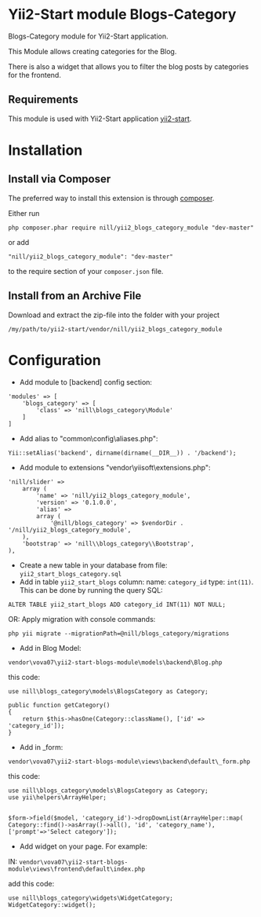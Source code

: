 Yii2-Start module Blogs-Category
========================
Blogs-Category module for Yii2-Start application.

This Module allows creating categories for the Blog.

There is also a widget that allows you to filter the blog posts by categories for the frontend. 

Requirements
------------

This module is used with Yii2-Start application
[yii2-start](https://github.com/vova07/yii2-start).


Installation
=============

Install via Composer
--------------------

The preferred way to install this extension is through [composer](http://getcomposer.org/download/).

Either run

```
php composer.phar require nill/yii2_blogs_category_module "dev-master"
```

or add

```
"nill/yii2_blogs_category_module": "dev-master"
```

to the require section of your `composer.json` file.

Install from an Archive File
----------------------------

Download and extract the zip-file into the folder with your project


```
/my/path/to/yii2-start/vendor/nill/yii2_blogs_category_module
```

Configuration
=============

- Add module to [backend] config section:

```
'modules' => [
    'blogs_category' => [
        'class' => 'nill\blogs_category\Module'
    ]
]
```

- Add alias to "common\config\aliases.php":

```
Yii::setAlias('backend', dirname(dirname(__DIR__)) . '/backend');
```

- Add module to extensions "vendor\yiisoft\extensions.php":

```
'nill/slider' => 
    array (
        'name' => 'nill/yii2_blogs_category_module',
        'version' => '0.1.0.0',
        'alias' => 
        array (
            '@nill/blogs_category' => $vendorDir . '/nill/yii2_blogs_category_module',
    ),
    'bootstrap' => 'nill\\blogs_category\\Bootstrap',
), 
```

- Create a new table in your database from file: `yii2_start_blogs_category.sql`
- Add in table `yii2_start_blogs` column: name: `category_id`	type: `int(11)`. This can be done by running the query SQL: 
```
ALTER TABLE yii2_start_blogs ADD category_id INT(11) NOT NULL; 
```

OR: Apply migration with console commands:

`php yii migrate --migrationPath=@nill/blogs_category/migrations`

- Add in Blog Model:

`vendor\vova07\yii2-start-blogs-module\models\backend\Blog.php`

this code:
```
use nill\blogs_category\models\BlogsCategory as Category;

public function getCategory()
{
    return $this->hasOne(Category::className(), ['id' => 'category_id']);
}
```

- Add in _form:

`vendor\vova07\yii2-start-blogs-module\views\backend\default\_form.php`

this code:
```
use nill\blogs_category\models\BlogsCategory as Category;
use yii\helpers\ArrayHelper;


$form->field($model, 'category_id')->dropDownList(ArrayHelper::map(
Category::find()->asArray()->all(), 'id', 'category_name'),
['prompt'=>'Select category']);

```

- Add widget on your page. For example:

IN: 
`vendor\vova07\yii2-start-blogs-module\views\frontend\default\index.php`

add this code:
```
use nill\blogs_category\widgets\WidgetCategory;
WidgetCategory::widget();
```
